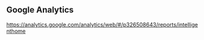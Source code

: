 ## Google Analytics

https://analytics.google.com/analytics/web/#/p326508643/reports/intelligenthome
